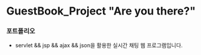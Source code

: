 # GuestBook_Project "Are you there?"
### 포트폴리오
- servlet && jsp && ajax && json을 활용한 실시간 채팅 웹 프로그램입니다.
